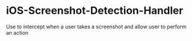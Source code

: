 # iOS-Screenshot-Detection-Handler
Use to intercept when a user takes a screenshot and allow user to perform an action
